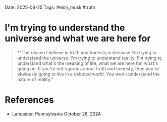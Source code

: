 Date: 2025-06-25
Tags: #elon_musk #truth 
# I'm trying to understand the universe and what we are here for

>*“The reason I believe in truth and honesty is because I'm trying to understand the universe. I'm trying to understand reality. I'm trying to understand what's the meaning of life, what we are here for, what's going on. If you're not rigorous about truth and honesty, then you're obviously going to live in a deluded world. You won't understand the nature of reality.”

# References
- Lancaster, Pennsylvania October 26, 2024
 